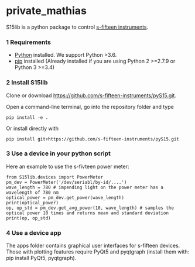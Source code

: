 # private_mathias
S15lib is a python package to control [s-fifteen instruments](https://s-fifteen.com/).

### 1 Requirements
- [Python](https://www.python.org) installed.  We support Python >3.6.
- [pip](https://pypi.org/project/pip/) installed (Already installed if you are using Python 2 >=2.7.9 or Python 3 >=3.4)

### 2 Install S15lib
Clone or download https://github.com/s-fifteen-instruments/pyS15.git.

Open a command-line terminal, go into the repository folder and type
  
    pip install -e .
    
Or install directly with
 
    pip install git+https://github.com/s-fifteen-instruments/pyS15.git
    
### 3 Use a device in your python script
Here an example to use the s-fivteen power meter:

    from S15lib.devices import PowerMeter
    pm_dev = PowerMeter('/dev/seriabl/by-id/....')
    wave_length = 780 # impending light on the power meter has a wavelength of 780 nm
    optical_power = pm_dev.get_power(wave_length)
    print(optical_power)
    op, op_std = pm_dev.get_avg_power(10, wave_length) # samples the optical power 10 times and returns mean and standard deviation
    print(op, op_std)
    
 ### 4 Use a device app
 The apps folder contains graphical user interfaces for s-fifteen devices.
 Those with plotting features require PyQt5 and pyqtgraph (install them with:  pip install PyQt5, pyqtgraph).
